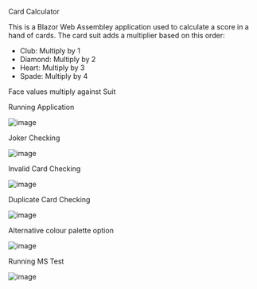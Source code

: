 Card Calculator

This is a Blazor Web Assembley application used to calculate a score in a hand of cards.  The card suit adds a multiplier based on this order:
- Club: Multiply by 1
- Diamond: Multiply by 2
- Heart: Multiply by 3
- Spade: Multiply by 4

Face values multiply against Suit

Running Application

![image](https://github.com/japemasterBrad/CardCalculator/assets/40279277/b3374523-1aaa-4802-a62b-94661742d5e3)


Joker Checking

![image](https://github.com/japemasterBrad/CardCalculator/assets/40279277/345b54ac-cf7c-4f56-a847-9bf9b0a66625)


Invalid Card Checking

![image](https://github.com/japemasterBrad/CardCalculator/assets/40279277/e0e4bb62-c068-429a-82fc-8fcf26e13ee2)


Duplicate Card Checking

![image](https://github.com/japemasterBrad/CardCalculator/assets/40279277/88389191-7b34-4216-a123-227ee8a7a59d)


Alternative colour palette option

![image](https://github.com/japemasterBrad/CardCalculator/assets/40279277/91b648da-bd61-4caa-9e01-49717b2cf9a3)


Running MS Test

![image](https://github.com/japemasterBrad/CardCalculator/assets/40279277/14b0e2bf-8c0d-40ac-aa40-2a0dd487e2de)
